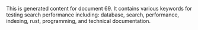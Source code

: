 This is generated content for document 69. It contains various keywords for testing search performance including: database, search, performance, indexing, rust, programming, and technical documentation.